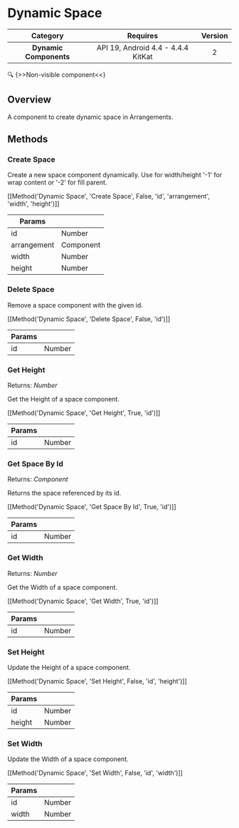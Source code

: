 # Dynamic Space

| Category | Requires | Version |
|:--------:|:-------:|:--------:|
|**Dynamic Components**|<span class="chip chip-any">API 19, Android 4.4 - 4.4.4 KitKat</span>|<span class="chip chip-number">2</span>|

:mag: {>>Non-visible component<<}

## Overview

A component to create dynamic space in Arrangements.

## Methods

### Create Space

Create a new space component dynamically. Use for width/height '-1' for wrap content or '-2' for fill parent.

[[Method('Dynamic Space', 'Create Space', False, 'id', 'arrangement', 'width', 'height')]]

| Params | []() |
|--------|------|
|id|<span class="chip chip-number">Number</span>|
|arrangement|<span class="chip chip-component">Component</span>|
|width|<span class="chip chip-number">Number</span>|
|height|<span class="chip chip-number">Number</span>|


### Delete Space

Remove a space component with the given id.

[[Method('Dynamic Space', 'Delete Space', False, 'id')]]

| Params | []() |
|--------|------|
|id|<span class="chip chip-number">Number</span>|


### Get Height

<span class="chip chip-number">Returns: <i>Number</i></span> 

Get the Height of a space component.

[[Method('Dynamic Space', 'Get Height', True, 'id')]]

| Params | []() |
|--------|------|
|id|<span class="chip chip-number">Number</span>|


### Get Space By Id

<span class="chip chip-component">Returns: <i>Component</i></span> 

Returns the space referenced by its id.

[[Method('Dynamic Space', 'Get Space By Id', True, 'id')]]

| Params | []() |
|--------|------|
|id|<span class="chip chip-number">Number</span>|


### Get Width

<span class="chip chip-number">Returns: <i>Number</i></span> 

Get the Width of a space component.

[[Method('Dynamic Space', 'Get Width', True, 'id')]]

| Params | []() |
|--------|------|
|id|<span class="chip chip-number">Number</span>|


### Set Height

Update the Height of a space component.

[[Method('Dynamic Space', 'Set Height', False, 'id', 'height')]]

| Params | []() |
|--------|------|
|id|<span class="chip chip-number">Number</span>|
|height|<span class="chip chip-number">Number</span>|


### Set Width

Update the Width of a space component.

[[Method('Dynamic Space', 'Set Width', False, 'id', 'width')]]

| Params | []() |
|--------|------|
|id|<span class="chip chip-number">Number</span>|
|width|<span class="chip chip-number">Number</span>|
